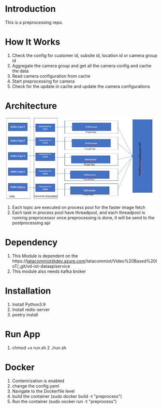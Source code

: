 # Introduction 
This is a preprocessing repo. 

# How It Works

1. Check the config for customer id, subsite id, location id or camera group id
2. Aggregate the camera group and get all the camera config and cache the data
3. Read camera configuration from cache
4. Start preprocessing for camera
5. Check for the update in cache and update the camera configurations

# Architecture
![Architectural Flow](preprocessing/images/preprocess.png)


1. Each topic are executed on process pool for the faster image fetch
2. Each task in process pool have threadpool, and each threadpool is running preprocessor once preprocessing is done, it will be send to the postprocessing api

# Dependency
1. This Module is dependent on the https://tatacommiot@dev.azure.com/tatacommiot/Video%20Based%20IoT/_git/vd-iot-dataapiservice
2. This module also needs kafka broker

# Installation
1. Install Python3.9 
2. Install redis-server
3. poetry install

# Run App
1. chmod +x run.sh
2 ./run.sh

# Docker 
1. Contenirization is enabled
2. change the config.yaml
3. Navigate to the Dockerfile level
4. build the container (sudo docker build -t "preprocess")
5. Run the container (sudo oocker run -t "preprocess")